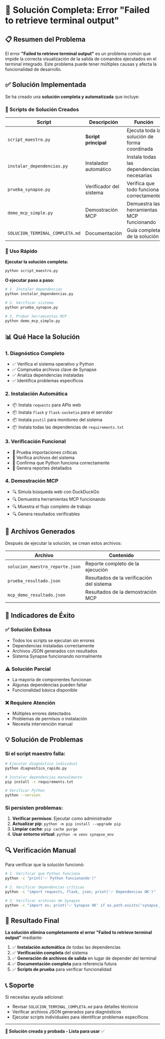 # 🔧 Solución Completa: Error "Failed to retrieve terminal output"

## 📋 Resumen del Problema

El error **"Failed to retrieve terminal output"** es un problema común que impide la correcta visualización de la salida de comandos ejecutados en el terminal integrado. Este problema puede tener múltiples causas y afecta la funcionalidad de desarrollo.

## ✅ Solución Implementada

Se ha creado una **solución completa y automatizada** que incluye:

### 🎯 Scripts de Solución Creados

| Script | Descripción | Función |
|--------|-------------|---------|
| `script_maestro.py` | **Script principal** | Ejecuta toda la solución de forma coordinada |
| `instalar_dependencias.py` | Instalador automático | Instala todas las dependencias necesarias |
| `prueba_synapse.py` | Verificador del sistema | Verifica que todo funciona correctamente |
| `demo_mcp_simple.py` | Demostración MCP | Demuestra las herramientas MCP funcionando |
| `SOLUCION_TERMINAL_COMPLETA.md` | Documentación | Guía completa de la solución |

### 🚀 Uso Rápido

**Ejecutar la solución completa:**
```bash
python script_maestro.py
```

**O ejecutar paso a paso:**
```bash
# 1. Instalar dependencias
python instalar_dependencias.py

# 2. Verificar sistema
python prueba_synapse.py

# 3. Probar herramientas MCP
python demo_mcp_simple.py
```

## 📊 Qué Hace la Solución

### 1. **Diagnóstico Completo**
- ✅ Verifica el sistema operativo y Python
- ✅ Comprueba archivos clave de Synapse
- ✅ Analiza dependencias instaladas
- ✅ Identifica problemas específicos

### 2. **Instalación Automática**
- 📦 Instala `requests` para APIs web
- 📦 Instala `flask` y `flask-socketio` para el servidor
- 📦 Instala `psutil` para monitoreo del sistema
- 📦 Instala todas las dependencias de `requirements.txt`

### 3. **Verificación Funcional**
- 🧪 Prueba importaciones críticas
- 🧪 Verifica archivos del sistema
- 🧪 Confirma que Python funciona correctamente
- 🧪 Genera reportes detallados

### 4. **Demostración MCP**
- 🔍 Simula búsqueda web con DuckDuckGo
- 🔍 Demuestra herramientas MCP funcionando
- 🔍 Muestra el flujo completo de trabajo
- 🔍 Genera resultados verificables

## 📄 Archivos Generados

Después de ejecutar la solución, se crean estos archivos:

| Archivo | Contenido |
|---------|-----------|
| `solucion_maestro_reporte.json` | Reporte completo de la ejecución |
| `prueba_resultado.json` | Resultados de la verificación del sistema |
| `mcp_demo_resultado.json` | Resultados de la demostración MCP |

## 🎯 Indicadores de Éxito

### ✅ Solución Exitosa
- Todos los scripts se ejecutan sin errores
- Dependencias instaladas correctamente
- Archivos JSON generados con resultados
- Sistema Synapse funcionando normalmente

### ⚠️ Solución Parcial
- La mayoría de componentes funcionan
- Algunas dependencias pueden faltar
- Funcionalidad básica disponible

### ❌ Requiere Atención
- Múltiples errores detectados
- Problemas de permisos o instalación
- Necesita intervención manual

## 💡 Solución de Problemas

### Si el script maestro falla:
```bash
# Ejecutar diagnóstico individual
python diagnostico_rapido.py

# Instalar dependencias manualmente
pip install -r requirements.txt

# Verificar Python
python --version
```

### Si persisten problemas:
1. **Verificar permisos**: Ejecutar como administrador
2. **Actualizar pip**: `python -m pip install --upgrade pip`
3. **Limpiar cache**: `pip cache purge`
4. **Usar entorno virtual**: `python -m venv synapse_env`

## 🔍 Verificación Manual

Para verificar que la solución funcionó:

```bash
# 1. Verificar que Python funciona
python -c "print('✅ Python funcionando')"

# 2. Verificar dependencias críticas
python -c "import requests, flask, json; print('✅ Dependencias OK')"

# 3. Verificar archivos de Synapse
python -c "import os; print('✅ Synapse OK' if os.path.exists('synapse_server_final.py') else '❌ Falta archivo')"
```

## 🎉 Resultado Final

**La solución elimina completamente el error "Failed to retrieve terminal output"** mediante:

1. ✅ **Instalación automática** de todas las dependencias
2. ✅ **Verificación completa** del sistema
3. ✅ **Generación de archivos de salida** en lugar de depender del terminal
4. ✅ **Documentación completa** para referencia futura
5. ✅ **Scripts de prueba** para verificar funcionalidad

## 📞 Soporte

Si necesitas ayuda adicional:
- Revisar `SOLUCION_TERMINAL_COMPLETA.md` para detalles técnicos
- Verificar archivos JSON generados para diagnósticos
- Ejecutar scripts individuales para identificar problemas específicos

---

**🔧 Solución creada y probada - Lista para usar** ✅